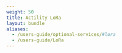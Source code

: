 ```yaml
---
weight: 50
title: Actility LoRa
layout: bundle
aliases:
  - /users-guide/optional-services/#lora
  - /users-guide/LoRa
---
```


